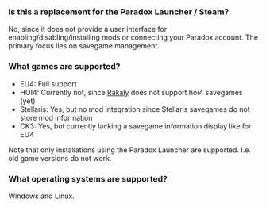 ### Is this a replacement for the Paradox Launcher / Steam?

No, since it does not provide a user interface for enabling/disabling/installing
mods or connecting your Paradox account. The primary focus lies on savegame management.

### What games are supported?

- EU4: Full support
- HOI4: Currently not, since [Rakaly](https://github.com/rakaly) does not support hoi4 savegames (yet)
- Stellaris: Yes, but no mod integration since Stellaris savegames do not store mod information
- CK3: Yes, but currently lacking a savegame information display like for EU4

Note that only installations using the Paradox Launcher are supported.
I.e. old game versions do not work.

### What operating systems are supported?

Windows and Linux.
